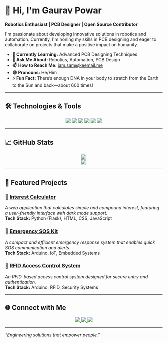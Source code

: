 # 👋 Hi, I'm Gaurav Powar

**Robotics Enthusiast | PCB Designer | Open Source Contributor**  

I'm passionate about developing innovative solutions in robotics and automation. Currently, I'm honing my skills in PCB designing and eager to collaborate on projects that make a positive impact on humanity.

- **🌱 Currently Learning:** Advanced PCB Designing Techniques  
- **💬 Ask Me About:** Robotics, Automation, PCB Design  
- **📫 How to Reach Me:** [iam.sam@keemail.me](mailto:iam.sam@keemail.me)  
- **😄 Pronouns:** He/Him  
- **⚡ Fun Fact:** There’s enough DNA in your body to stretch from the Earth to the Sun and back—about 600 times!  

---

## 🛠️ Technologies & Tools  

<p align="center">
  <img src="https://img.shields.io/badge/Python-3776AB?style=for-the-badge&logo=python&logoColor=white">
  <img src="https://img.shields.io/badge/C++-00599C?style=for-the-badge&logo=cplusplus&logoColor=white">
  <img src="https://img.shields.io/badge/Arduino-00979D?style=for-the-badge&logo=arduino&logoColor=white">
  <img src="https://img.shields.io/badge/KiCad-314CB0?style=for-the-badge&logo=kicad&logoColor=white">
  <img src="https://img.shields.io/badge/Raspberry%20Pi-C51A4A?style=for-the-badge&logo=raspberrypi&logoColor=white">
  <img src="https://img.shields.io/badge/Git-F05032?style=for-the-badge&logo=git&logoColor=white">
</p>

---

## 📈 GitHub Stats  

<p align="center">
  <img src="https://github-readme-stats.vercel.app/api?username=gauravpowar&show_icons=true&theme=radical">
  <br>
  <img src="https://github-readme-stats.vercel.app/api/top-langs/?username=gauravpowar&layout=compact&theme=radical">
</p>

---

## 🚀 Featured Projects  

### **🔹 [Interest Calculator](https://github.com/GauravPowar/Interest_Calculator)**  
   *A web application that calculates simple and compound interest, featuring a user-friendly interface with dark mode support.*  
   **Tech Stack:** Python (Flask), HTML, CSS, JavaScript  

### **🔹 [Emergency SOS Kit](https://github.com/GauravPowar/Emergency_SOS_Kit)**  
   *A compact and efficient emergency response system that enables quick SOS communication and alerts.*  
   **Tech Stack:** Arduino, IoT, Embedded Systems  

### **🔹 [RFID Access Control System](https://github.com/GauravPowar/RFID_ACS)**  
   *An RFID-based access control system designed for secure entry and authentication.*  
   **Tech Stack:** Arduino, RFID, Security Systems  

---

## 🌐 Connect with Me  

<p align="center">
  <a href="https://gauravpowarin.github.io/home/">
    <img src="https://img.shields.io/badge/Website-000000?style=for-the-badge&logo=About.me&logoColor=white">
  </a>
  <a href="https://www.instagram.com/techwhizgaurav/">
    <img src="https://img.shields.io/badge/Instagram-E4405F?style=for-the-badge&logo=instagram&logoColor=white">
  </a>
  <a href="https://www.linkedin.com/in/gauravpowar/">
    <img src="https://img.shields.io/badge/LinkedIn-0077B5?style=for-the-badge&logo=linkedin&logoColor=white">
  </a>
</p>

---

*“Engineering solutions that empower people.”*